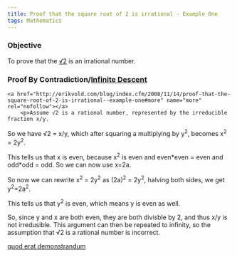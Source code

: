 ```yaml
---
title: Proof that the square root of 2 is irrational - Example One
tags: Mathematics
---
```

<h3>Objective</h3>
<p>
To prove that the <a title="Square root of 2" rev="vote-for" target="_blank" href="http://en.wikipedia.org/wiki/Square_root_of_2">√2</a> is an irrational number.
</p>
<h3>Proof By Contradiction/<a title="Infinite Descent" rel="nofollow" target="_blank" href="http://en.wikipedia.org/wiki/Infinite_descent">Infinite Descent</a></h3>

  	<a href="http://erikvold.com/blog/index.cfm/2008/11/14/proof-that-the-square-root-of-2-is-irrational--example-one#more" name="more" rel="nofollow"></a>
		<p>Assume √2 is a rational number, represented by the irreducible fraction x/y.
So we have √2 = x/y, which after squaring a multiplying by y<sup>2</sup>, becomes x<sup>2</sup> = 2y<sup>2</sup>.</p>

<p>This tells us that x is even, because x<sup>2</sup> is even and even*even = even and odd*odd = odd. So we can now use x=2a.</p>

<p>So now we can rewrite x<sup>2</sup> = 2y<sup>2</sup> as (2a)<sup>2</sup> = 2y<sup>2</sup>, halving both sides, we get y<sup>2</sup>=2a<sup>2</sup>.</p>

<p>This tells us that y<sup>2</sup> is even, which means y is even as well.</p>

<p>So, since y and x are both even, they are both divisble by 2, and thus x/y is not irredusible. This argument can then be repeated to infinity, so the assumption that √2 is a rational number is incorrect.</p>

<p><a title="Q.E.D" rel="nofollow" target="_blank" href="http://en.wikipedia.org/wiki/Q.E.D.">quod erat demonstrandum</a>
